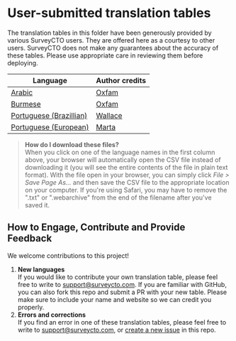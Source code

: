 # User-submitted translation tables

The translation tables in this folder have been generously provided by various SurveyCTO users. They are offered here as a courtesy to other users. SurveyCTO does not make any guarantees about the accuracy of these tables. Please use appropriate care in reviewing them before deploying.

|Language|Author credits|
|---|---|
|[Arabic](https://github.com/surveycto/translation-tables/raw/master/webforms-user-submitted/scto-webforms-arabic.csv)|[Oxfam](https://www.oxfam.org.uk/)|
|[Burmese](https://github.com/surveycto/translation-tables/raw/master/webforms-user-submitted/scto-webforms-burmese.csv)|[Oxfam](https://www.oxfam.org.uk/)|
|[Portuguese (Brazillian)](https://github.com/surveycto/translation-tables/raw/master/webforms-user-submitted/scto-webforms-portuguese-BR.csv)|[Wallace](https://github.com/wallace-df)|
|[Portuguese (European)](https://github.com/surveycto/translation-tables/raw/master/webforms-user-submitted/scto-webforms-portuguese.csv)|[Marta](https://github.com/martacto)|

> **How do I download these files?**  
  When you click on one of the language names in the first column above, your browser will automatically open the CSV file instead of downloading it (you will see the entire contents of the file in plain text format). With the file open in your browser, you can simply click _File > Save Page As..._ and then save the CSV file to the appropriate location on your computer. If you're using Safari, you may have to remove the ".txt" or ".webarchive" from the end of the filename after you've saved it.

## How to Engage, Contribute and Provide Feedback

We welcome contributions to this project!

1. **New languages**  
  If you would like to contribute your own translation table, please feel free to write to <support@surveycto.com>. If you are familiar with GitHub, you can also fork this repo and submit a PR with your new table. Please make sure to include your name and website so we can credit you properly.
1. **Errors and corrections**  
  If you find an error in one of these translation tables, please feel free to write to <support@surveycto.com>, or [create a new issue](https://github.com/surveycto/translation-tables/issues/new) in this repo.
